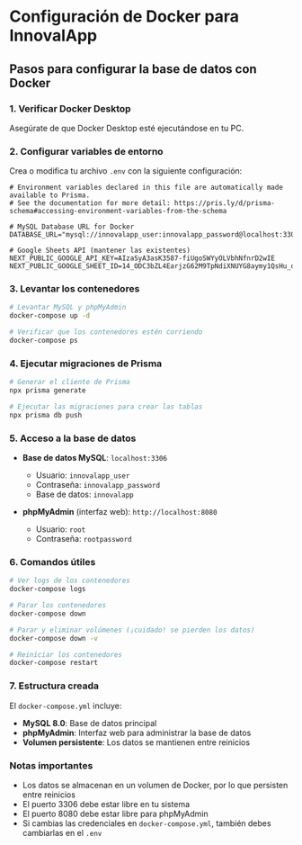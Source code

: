 # Configuración de Docker para InnovalApp

## Pasos para configurar la base de datos con Docker

### 1. Verificar Docker Desktop
Asegúrate de que Docker Desktop esté ejecutándose en tu PC.

### 2. Configurar variables de entorno
Crea o modifica tu archivo `.env` con la siguiente configuración:

```env
# Environment variables declared in this file are automatically made available to Prisma.
# See the documentation for more detail: https://pris.ly/d/prisma-schema#accessing-environment-variables-from-the-schema

# MySQL Database URL for Docker
DATABASE_URL="mysql://innovalapp_user:innovalapp_password@localhost:3306/innovalapp"

# Google Sheets API (mantener las existentes)
NEXT_PUBLIC_GOOGLE_API_KEY=AIzaSyA3asK3587-fiUgoSWYyOLVbhNfnrD2wIE
NEXT_PUBLIC_GOOGLE_SHEET_ID=14_ODC3bZL4EarjzG62M9TpNdiXNUYG8aymy1QsHu_qc
```

### 3. Levantar los contenedores
```bash
# Levantar MySQL y phpMyAdmin
docker-compose up -d

# Verificar que los contenedores estén corriendo
docker-compose ps
```

### 4. Ejecutar migraciones de Prisma
```bash
# Generar el cliente de Prisma
npx prisma generate

# Ejecutar las migraciones para crear las tablas
npx prisma db push
```

### 5. Acceso a la base de datos

- **Base de datos MySQL**: `localhost:3306`
  - Usuario: `innovalapp_user`
  - Contraseña: `innovalapp_password`
  - Base de datos: `innovalapp`

- **phpMyAdmin** (interfaz web): `http://localhost:8080`
  - Usuario: `root`
  - Contraseña: `rootpassword`

### 6. Comandos útiles

```bash
# Ver logs de los contenedores
docker-compose logs

# Parar los contenedores
docker-compose down

# Parar y eliminar volúmenes (¡cuidado! se pierden los datos)
docker-compose down -v

# Reiniciar los contenedores
docker-compose restart
```

### 7. Estructura creada

El `docker-compose.yml` incluye:

- **MySQL 8.0**: Base de datos principal
- **phpMyAdmin**: Interfaz web para administrar la base de datos
- **Volumen persistente**: Los datos se mantienen entre reinicios

### Notas importantes

- Los datos se almacenan en un volumen de Docker, por lo que persisten entre reinicios
- El puerto 3306 debe estar libre en tu sistema
- El puerto 8080 debe estar libre para phpMyAdmin
- Si cambias las credenciales en `docker-compose.yml`, también debes cambiarlas en el `.env` 